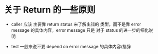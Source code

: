 # 关于 Return 的一些原则

* caller 应该 主要靠 return status 来了解出错的 类型，而不是靠 error message 的具体内容。error message 只是 对于 status 的进一步的细化说明

* test 一般来说不要 depend on error message 的具体内容/措辞
